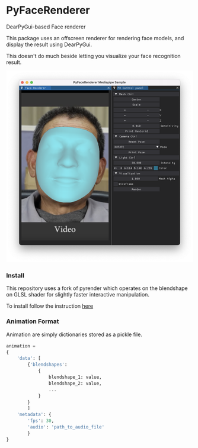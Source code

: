 # PyFaceRenderer
DearPyGui-based Face renderer

This package uses an offscreen renderer for rendering face models, and display the result using DearPyGui.

This doesn't do much beside letting you visualize your face recognition result.

![Alt text](data/screenshot.png?raw=true "Screenshot")


### Install
This repository uses a fork of pyrender which operates on the blendshape on GLSL shader for slightly faster interactive manipulation. 

To install follow the instruction [here](https://github.com/FacelitateEngineering/pyrender)


### Animation Format
Animation are simply dictionaries stored as a pickle file.
```python
animation =
{
    'data': [
        {'blendshapes': 
            {
                blendshape_1: value, 
                blendshape_2: value, 
                ...
            }
        }
        ]
    'metadata': {
        'fps': 30, 
        'audio': 'path_to_audio_file'
        }
}
```
